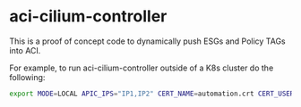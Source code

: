 # aci-cilium-controller

This is a proof of concept code to dynamically push ESGs and Policy TAGs into ACI.

For example, to run aci-cilium-controller outside of a K8s cluster do the following:

```bash
export MODE=LOCAL APIC_IPS="IP1,IP2" CERT_NAME=automation.crt CERT_USER=automation TENANT=openshift-cilium-c1 APP=ACC-Controlled VRF=k8s VRF_TENANT=common KEY_PATH=/home/cisco/Coding/pki/automation.key KUBE_CONFIG=/home/cisco/Coding/aci-cilium-controller/credentials/ocp-cilium-kubeconfig CONTRACT_MASTER=uni/tn-openshift-cilium-c1/ap-Cluster/esg-contract-master
```